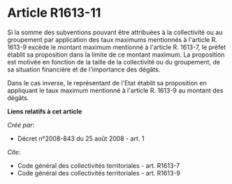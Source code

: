 # Article R1613-11

Si la somme des subventions pouvant être attribuées à la collectivité ou au groupement par application des taux maximums
mentionnés à l'article R. 1613-9 excède le montant maximum mentionné à l'article R. 1613-7, le préfet établit sa proposition
dans la limite de ce montant maximum. La proposition est motivée en fonction de la taille de la collectivité ou du
groupement, de sa situation financière et de l'importance des dégâts. 

Dans le cas inverse, le représentant de l'Etat établit sa proposition en appliquant le taux maximum mentionné à l'article R.
1613-9 au montant des dégâts.

**Liens relatifs à cet article**

_Créé par_:

  - Décret n°2008-843 du 25 août 2008 - art. 1

_Cite_:

  - Code général des collectivités territoriales - art. R1613-7
  - Code général des collectivités territoriales - art. R1613-9
